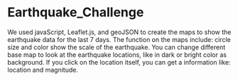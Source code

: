 # Earthquake_Challenge
We used javaScript, Leaflet.js, and geoJSON to create the maps to show the earthquake data for the last 7 days. The function on the maps include: circle size and color show the scale of the earthquake. You can change different base map to look at the earthquake locations, like in dark or bright color as background. If you click on the location itself, you can get a information like: location and magnitude.
